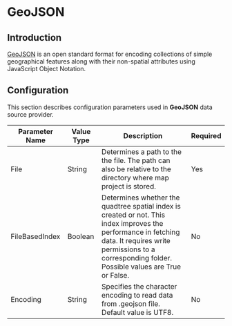 # GeoJSON

## Introduction

[GeoJSON](http://en.wikipedia.org/wiki/GeoJSON) is an open standard format for encoding collections of simple geographical features along with their non-spatial attributes using JavaScript Object Notation. 

## Configuration

This section describes configuration parameters used in **GeoJSON** data source provider.

Parameter Name | Value Type | Description | Required
------------ | ------------- | ------------- | -------------
File | String |Determines a path to the the file. The path can also be relative to the directory where map project is stored. | Yes
FileBasedIndex | Boolean | Determines whether the quadtree spatial index is created or not. This index improves the performance in fetching data. It requires write permissions to a corresponding folder. Possible values are True or False. | No
Encoding | String | Specifies the character encoding to read data from .geojson file. Default value is UTF8. | No
